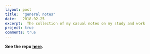 ```yaml
---
layout: post
title:  "general notes"
date:   2018-02-25
excerpt:  The collection of my casual notes on my study and work
project: true
comments: true
---
```


**See the repo [here](https://github.com/refraction-ray/general-notes).**